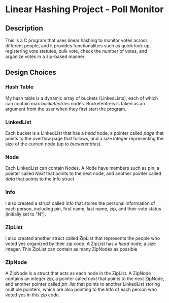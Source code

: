 # Linear Hashing Project - Poll Monitor

## Description 
This is a C program that uses linear hashing to monitor votes across different people, and it provides functionalities such as quick look up, registering vote statutes, bulk vote, check the number of votes, and organize votes in a zip-based manner. 

## Design Choices

### Hash Table
My hash table is a dynamic array of buckets (LinkedLists), each of which can contain max *bucketentries* nodes. Bucketentreis is taken as an argument from the user when they first start the program. 

### LinkedList
Each bucket is a LinkedList that has a *head* node, a pointer called *page* that points to the overflow page that follows, and a size integer representing the size of the current node (up to *bucketentries*). 

### Node
Each LinkedList can contain Nodes. A Node have members such as pin, a pointer called *Next* that points to the next node, and another pointer called *data* that points to the Info struct. 

### Info
I also created a struct called Info that stores the personal information of each person, including pin, first name, last name, zip, and their vote status (initially set to "N"). 

### ZipList
I also created another struct called ZipList that represents the people who voted yes organized by their zip code. A ZipList has a *head* node, a size integer. This ZipList can contain as many ZipNodes as possible

### ZipNode
A ZipNode is a struct that acts as each node in the ZipList. A ZipNode contains an integer zip, a pointer caled *next* that points to the next ZipNode, and another pointer called *ptr_list* that points to another LinkedList storing multiple pointers, which are also pointing to the Info of each person who voted yes in this zip code. 

